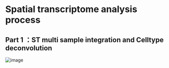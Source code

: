 # Spatial transcriptome analysis process 
## Part 1 ：ST multi sample integration and Celltype deconvolution
![image](https://github.com/Jingwe-Zhao/ST_analysis/assets/131982430/b7243646-60f5-4bab-b1bb-8fbd48633ddf)
